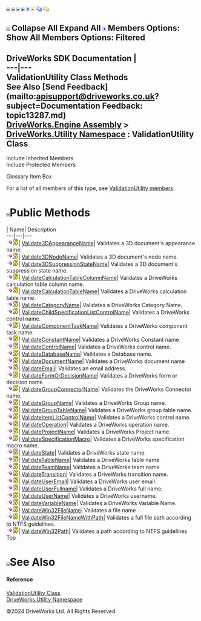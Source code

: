 ![](dotnetimages/collapse.gif) ![](dotnetimages/expand.gif) ![](dotnetimages/collapse.gif) ![](dotnetimages/expand.gif) ![](dotnetimages/drpdown.gif) ![](dotnetimages/drpdown_orange.gif) ![](dotnetimages/copycode.gif) ![](dotnetimages/copycodeHighlight.gif)

![](dotnetimages/collapse.gif) Collapse All Expand All ![](dotnetimages/drpdown.gif) Members Options: Show All  Members Options: Filtered   
---  
DriveWorks SDK Documentation  |   
---|---  
ValidationUtility Class Methods   
See Also [Send Feedback](mailto:apisupport@driveworks.co.uk?subject=Documentation Feedback: topic13287.md)  
[DriveWorks.Engine Assembly](topic2156.md) > [DriveWorks.Utility Namespace](topic13190.md) : ValidationUtility Class  
---  
  
Include Inherited Members    
Include Protected Members    


Glossary Item Box

For a list of all members of this type, see [ValidationUtility members](topic13288.md).

# ![](dotnetimages/collapse.gif)Public Methods

| Name| Description  
---|---|---  
![Public Method](dotnetimages/publicMethod.gif)![static \(Shared in Visual Basic\)](dotnetimages/static.gif)| [Validate3DAppearanceName](topic13294.md)| Validates a 3D document's appearance name.   
![Public Method](dotnetimages/publicMethod.gif)![static \(Shared in Visual Basic\)](dotnetimages/static.gif)| [Validate3DNodeName](topic13295.md)| Validates a 3D document's node name.   
![Public Method](dotnetimages/publicMethod.gif)![static \(Shared in Visual Basic\)](dotnetimages/static.gif)| [Validate3DSuppressionStateName](topic13296.md)| Validates a 3D document's suppression state name.   
![Public Method](dotnetimages/publicMethod.gif)![static \(Shared in Visual Basic\)](dotnetimages/static.gif)| [ValidateCalculationTableColumnName](topic13297.md)| Validates a DriveWorks calculation table column name.   
![Public Method](dotnetimages/publicMethod.gif)![static \(Shared in Visual Basic\)](dotnetimages/static.gif)| [ValidateCalculationTableName](topic13298.md)| Validates a DriveWorks calculation table name.   
![Public Method](dotnetimages/publicMethod.gif)![static \(Shared in Visual Basic\)](dotnetimages/static.gif)| [ValidateCategoryName](topic13299.md)| Validates a DriveWorks Category Name.   
![Public Method](dotnetimages/publicMethod.gif)![static \(Shared in Visual Basic\)](dotnetimages/static.gif)| [ValidateChildSpecificationListControlName](topic13300.md)| Validates a DriveWorks control name.   
![Public Method](dotnetimages/publicMethod.gif)![static \(Shared in Visual Basic\)](dotnetimages/static.gif)| [ValidateComponentTaskName](topic13301.md)| Validates a DriveWorks component task name.   
![Public Method](dotnetimages/publicMethod.gif)![static \(Shared in Visual Basic\)](dotnetimages/static.gif)| [ValidateConstantName](topic13302.md)| Validates a DriveWorks Constant name   
![Public Method](dotnetimages/publicMethod.gif)![static \(Shared in Visual Basic\)](dotnetimages/static.gif)| [ValidateControlName](topic13304.md)| Validates a DriveWorks control name.   
![Public Method](dotnetimages/publicMethod.gif)![static \(Shared in Visual Basic\)](dotnetimages/static.gif)| [ValidateDatabaseName](topic13305.md)| Validates a Database name.   
![Public Method](dotnetimages/publicMethod.gif)![static \(Shared in Visual Basic\)](dotnetimages/static.gif)| [ValidateDocumentName](topic13306.md)| Validates a DriveWorks document name   
![Public Method](dotnetimages/publicMethod.gif)![static \(Shared in Visual Basic\)](dotnetimages/static.gif)| [ValidateEmail](topic13307.md)| Validates an email address.   
![Public Method](dotnetimages/publicMethod.gif)![static \(Shared in Visual Basic\)](dotnetimages/static.gif)| [ValidateFormOrDecisionName](topic13308.md)| Validates a DriveWorks form or decision name   
![Public Method](dotnetimages/publicMethod.gif)![static \(Shared in Visual Basic\)](dotnetimages/static.gif)| [ValidateGroupConnectorName](topic13309.md)| Validates the DriveWorks Connector name.   
![Public Method](dotnetimages/publicMethod.gif)![static \(Shared in Visual Basic\)](dotnetimages/static.gif)| [ValidateGroupName](topic13310.md)| Validates a DriveWorks Group name.   
![Public Method](dotnetimages/publicMethod.gif)![static \(Shared in Visual Basic\)](dotnetimages/static.gif)| [ValidateGroupTableName](topic13311.md)| Validates a DriveWorks group table name.   
![Public Method](dotnetimages/publicMethod.gif)![static \(Shared in Visual Basic\)](dotnetimages/static.gif)| [ValidateItemListControlName](topic13312.md)| Validates a DriveWorks control name.   
![Public Method](dotnetimages/publicMethod.gif)![static \(Shared in Visual Basic\)](dotnetimages/static.gif)| [ValidateOperation](topic13313.md)| Validates a DriveWorks operation name.   
![Public Method](dotnetimages/publicMethod.gif)![static \(Shared in Visual Basic\)](dotnetimages/static.gif)| [ValidateProjectName](topic13314.md)| Validates a DriveWorks Project name.   
![Public Method](dotnetimages/publicMethod.gif)![static \(Shared in Visual Basic\)](dotnetimages/static.gif)| [ValidateSpecificationMacro](topic13315.md)| Validates a DriveWorks specification macro name.   
![Public Method](dotnetimages/publicMethod.gif)![static \(Shared in Visual Basic\)](dotnetimages/static.gif)| [ValidateState](topic13316.md)| Validates a DriveWorks state name.   
![Public Method](dotnetimages/publicMethod.gif)![static \(Shared in Visual Basic\)](dotnetimages/static.gif)| [ValidateTableName](topic13317.md)| Validates a DriveWorks table name   
![Public Method](dotnetimages/publicMethod.gif)![static \(Shared in Visual Basic\)](dotnetimages/static.gif)| [ValidateTeamName](topic13318.md)| Validates a DriveWorks team name   
![Public Method](dotnetimages/publicMethod.gif)![static \(Shared in Visual Basic\)](dotnetimages/static.gif)| [ValidateTransition](topic13319.md)| Validates a DriveWorks transition name.   
![Public Method](dotnetimages/publicMethod.gif)![static \(Shared in Visual Basic\)](dotnetimages/static.gif)| [ValidateUserEmail](topic13320.md)| Validates a DriveWorks user email.   
![Public Method](dotnetimages/publicMethod.gif)![static \(Shared in Visual Basic\)](dotnetimages/static.gif)| [ValidateUserFullname](topic13321.md)| Validates a DriveWorks full name.   
![Public Method](dotnetimages/publicMethod.gif)![static \(Shared in Visual Basic\)](dotnetimages/static.gif)| [ValidateUserName](topic13322.md)| Validates a DriveWorks username.   
![Public Method](dotnetimages/publicMethod.gif)![static \(Shared in Visual Basic\)](dotnetimages/static.gif)| [ValidateVariableName](topic13323.md)| Validates a DriveWorks Variable Name.   
![Public Method](dotnetimages/publicMethod.gif)![static \(Shared in Visual Basic\)](dotnetimages/static.gif)| [ValidateWin32FileName](topic13324.md)| Validates a file name   
![Public Method](dotnetimages/publicMethod.gif)![static \(Shared in Visual Basic\)](dotnetimages/static.gif)| [ValidateWin32FileNameWithPath](topic13325.md)| Validates a full file path according to NTFS guidelines.   
![Public Method](dotnetimages/publicMethod.gif)![static \(Shared in Visual Basic\)](dotnetimages/static.gif)| [ValidateWin32Path](topic13326.md)| Validates a path according to NTFS guidelines   
Top

# ![](dotnetimages/collapse.gif)See Also

#### Reference

[ValidationUtility Class](topic13287.md)   
[DriveWorks.Utility Namespace](topic13190.md)

©2024 DriveWorks Ltd. All Rights Reserved.

